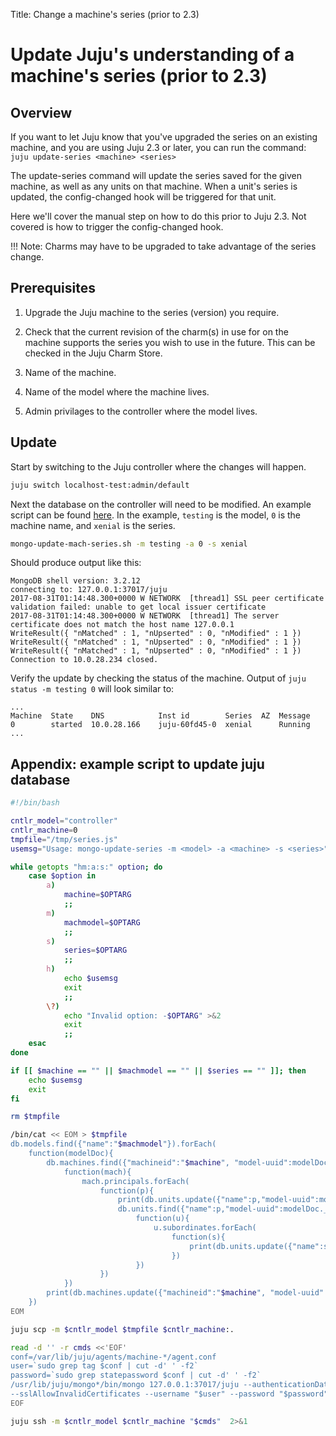 Title: Change a machine's series (prior to 2.3)

#  Update Juju's understanding of a machine's series (prior to 2.3)

## Overview

If you want to let Juju know that you've upgraded the series on an existing
machine, and you are using Juju 2.3 or later, you can run the command:
`juju update-series <machine> <series>` 

The update-series command will update the series saved for the given machine,
as well as any units on that machine.  When a unit's series is updated, the
config-changed hook will be triggered for that unit.

Here we'll cover the manual step on how to do this prior to Juju 2.3. Not
covered is how to trigger the config-changed hook.

!!! Note: 
    Charms may have to be upgraded to take advantage of the series change.

## Prerequisites

1. Upgrade the Juju machine to the series (version) you require.

2. Check that the current revision of the charm(s) in use for on the machine
supports the series you wish to use in the future.  This can be checked in the
Juju Charm Store.

3. Name of the machine.

4. Name of the model where the machine lives.

5. Admin privilages to the controller where the model lives.

## Update

Start by switching to the Juju controller where the changes will happen.

```bash
juju switch localhost-test:admin/default
```

Next the database on the controller will need to be modified.  An example script
can be found [here][appendix]. In the example, ``testing`` is the model, ``0`` is
the machine name, and ``xenial`` is the series.

```bash
mongo-update-mach-series.sh -m testing -a 0 -s xenial
```
Should produce output like this:

```no-highlight
MongoDB shell version: 3.2.12
connecting to: 127.0.0.1:37017/juju
2017-08-31T01:14:48.300+0000 W NETWORK  [thread1] SSL peer certificate validation failed: unable to get local issuer certificate
2017-08-31T01:14:48.300+0000 W NETWORK  [thread1] The server certificate does not match the host name 127.0.0.1
WriteResult({ "nMatched" : 1, "nUpserted" : 0, "nModified" : 1 })
WriteResult({ "nMatched" : 1, "nUpserted" : 0, "nModified" : 1 })
WriteResult({ "nMatched" : 1, "nUpserted" : 0, "nModified" : 1 })
Connection to 10.0.28.234 closed.
```

Verify the update by checking the status of the machine.  Output of
`juju status -m testing 0` will look similar to:

```no-highlight
...
Machine  State    DNS            Inst id        Series  AZ  Message
0        started  10.0.28.166    juju-60fd45-0  xenial      Running
...
```

## Appendix: example script to update juju database

```bash
#!/bin/bash

cntlr_model="controller"
cntlr_machine=0
tmpfile="/tmp/series.js"
usemsg="Usage: mongo-update-series -m <model> -a <machine> -s <series>"

while getopts "hm:a:s:" option; do
	case $option in
		a)
			machine=$OPTARG
			;;
		m)
			machmodel=$OPTARG
			;;
		s)
			series=$OPTARG
			;;
		h)
			echo $usemsg
			exit
			;;
		\?)
			echo "Invalid option: -$OPTARG" >&2
			exit
			;;
	esac
done

if [[ $machine == "" || $machmodel == "" || $series == "" ]]; then
	echo $usemsg
	exit
fi

rm $tmpfile

/bin/cat << EOM > $tmpfile
db.models.find({"name":"$machmodel"}).forEach(
    function(modelDoc){
        db.machines.find({"machineid":"$machine", "model-uuid":modelDoc._id}).forEach(
            function(mach){
                mach.principals.forEach(
                    function(p){
                        print(db.units.update({"name":p,"model-uuid":modelDoc._id},{\$set:{"series":"$series"}}));
                        db.units.find({"name":p,"model-uuid":modelDoc._id}).forEach(
                            function(u){
                                u.subordinates.forEach(
                                    function(s){
                                        print(db.units.update({"name":s,"model-uuid":modelDoc._id},{\$set:{"series":"$series"}}));
                                    })
                            })
                    })
            })
        print(db.machines.update({"machineid":"$machine", "model-uuid":modelDoc._id},{\$set:{"series":"$series"}}));
    })
EOM

juju scp -m $cntlr_model $tmpfile $cntlr_machine:.

read -d '' -r cmds <<'EOF'
conf=/var/lib/juju/agents/machine-*/agent.conf
user=`sudo grep tag $conf | cut -d' ' -f2`
password=`sudo grep statepassword $conf | cut -d' ' -f2`
/usr/lib/juju/mongo*/bin/mongo 127.0.0.1:37017/juju --authenticationDatabase admin --ssl \
--sslAllowInvalidCertificates --username "$user" --password "$password" series.js
EOF

juju ssh -m $cntlr_model $cntlr_machine "$cmds"  2>&1

```
[appendix]:#appendix:-example-script-to-update-juju-database
